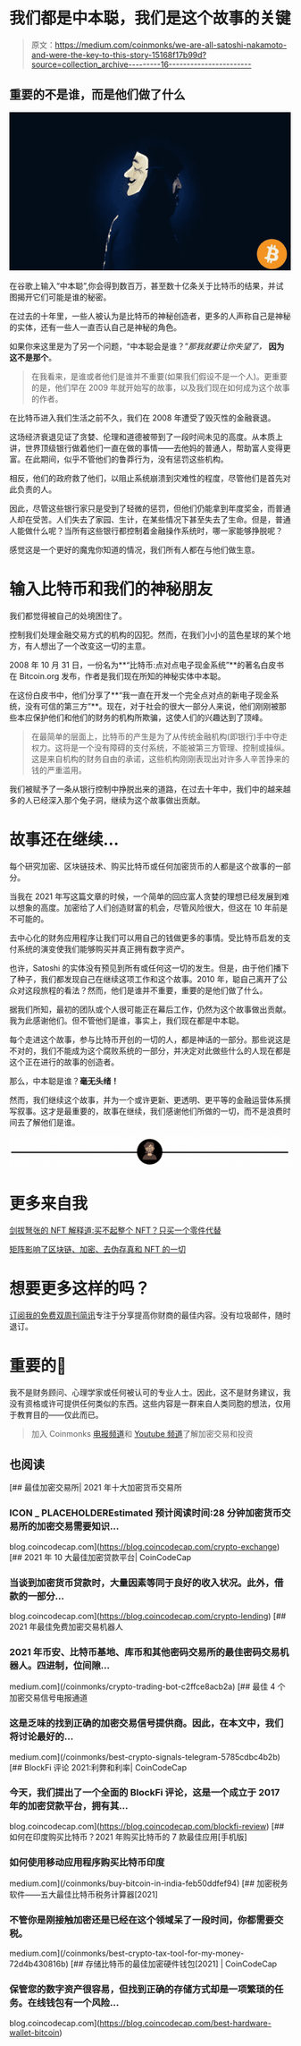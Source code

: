 # 我们都是中本聪，我们是这个故事的关键

> 原文：<https://medium.com/coinmonks/we-are-all-satoshi-nakamoto-and-were-the-key-to-this-story-15168f17b99d?source=collection_archive---------16----------------------->

## 重要的不是谁，而是他们做了什么

![](img/0c716c122fdf1b92e80246559d7c0cf7.png)

在谷歌上输入“中本聪”,你会得到数百万，甚至数十亿条关于比特币的结果，并试图揭开它们可能是谁的秘密。

在过去的十年里，一些人被认为是比特币的神秘创造者，更多的人声称自己是神秘的实体，还有一些人一直否认自己是神秘的角色。

如果你来这里是为了另一个问题，“中本聪会是谁？”*那我就要让你失望了，* **因为这不是那个**。

> 在我看来，是谁或者他们是谁并不重要(如果我们假设不是一个人)。更重要的是，他们早在 2009 年就开始写的故事，以及我们现在如何成为这个故事的作者。

在比特币进入我们生活之前不久，我们在 2008 年遭受了毁灭性的金融衰退。

这场经济衰退见证了贪婪、伦理和道德被带到了一段时间未见的高度。从本质上讲，世界顶级银行做着他们一直在做的事情——去他妈的普通人，帮助富人变得更富。在此期间，似乎不管他们的鲁莽行为，没有惩罚这些机构。

相反，他们的政府救了他们，以阻止系统崩溃到灾难性的程度，尽管他们是首先对此负责的人。

因此，尽管这些银行家只是受到了轻微的惩罚，但他们仍能拿到年度奖金，而普通人却在受苦。人们失去了家园、生计，在某些情况下甚至失去了生命。但是，普通人能做什么呢？当所有这些银行都控制着金融操作系统时，哪一家能够挣脱呢？

感觉这是一个更好的魔鬼你知道的情况，我们所有人都在与他们做生意。

# 输入比特币和我们的神秘朋友

我们都觉得被自己的处境困住了。

控制我们处理金融交易方式的机构的囚犯。然而，在我们小小的蓝色星球的某个地方，有人想出了一个改变这一切的主意。

2008 年 10 月 31 日，一份名为**“比特币:点对点电子现金系统”**的著名白皮书在 Bitcoin.org 发布，作者是我们现在所知的神秘实体中本聪。

在这份白皮书中，他们分享了**“我一直在开发一个完全点对点的新电子现金系统，没有可信的第三方”**。现在，对于社会的很大一部分人来说，他们刚刚被那些本应保护他们和他们的财务的机构所欺骗，这使人们的兴趣达到了顶峰。

> 在最简单的层面上，比特币的产生是为了从传统金融机构(即银行)手中夺走权力。这将是一个没有障碍的支付系统，不能被第三方管理、控制或操纵。这是来自机构的财务自由的承诺，这些机构刚刚表现出对许多人辛苦挣来的钱的严重滥用。

我们被赋予了一条从银行控制中挣脱出来的道路，在过去十年中，我们中的越来越多的人已经深入那个兔子洞，继续为这个故事做出贡献。

# 故事还在继续…

每个研究加密、区块链技术、购买比特币或任何加密货币的人都是这个故事的一部分。

当我在 2021 年写这篇文章的时候，一个简单的回应富人贪婪的理想已经发展到难以想象的高度。加密给了人们创造财富的机会，尽管风险很大，但这在 10 年前是不可能的。

去中心化的财务应用程序让我们可以用自己的钱做更多的事情。受比特币启发的支付系统的演变使我们能够购买并真正拥有数字资产。

也许，Satoshi 的实体没有预见到所有或任何这一切的发生。但是，由于他们播下了种子，我们都发现自己在继续这项工作和这个故事。2010 年，聪自己离开了公众对这段旅程的看法？然而，他们是谁并不重要，重要的是他们做了什么。

据我们所知，最初的团队或个人很可能正在幕后工作，仍然为这个故事做出贡献。我为此感谢他们。但不管他们是谁，事实上，我们现在都是中本聪。

每个走进这个故事，参与比特币开创的一切的人，都是神话的一部分。那些说这是不对的，我们不能成为这个腐败系统的一部分，并决定对此做些什么的人现在都是这个正在进行的故事的创造者。

那么，中本聪是谁？**毫无头绪！**

然而，我们继续这个故事，并为一个或许更新、更透明、更平等的金融运营体系撰写叙事。这才是最重要的，故事在继续，我们感谢他们所做的一切，而不是浪费时间去了解他们是谁。

![](img/3fd50d80f0e277a84b5425cce0195150.png)

# 更多来自我

[剑拔弩张的 NFT 解释道:买不起整个 NFT？只买一个零件代替](https://wire.insiderfinance.io/fractionalised-nfts-explained-can-t-afford-a-whole-nft-just-buy-one-part-instead-a17ab98c06bc)

[矩阵影响了区块链、加密、去伪存真和 NFT 的一切](/coinmonks/how-the-matrix-paved-the-way-for-blockchain-and-decentralisation-e22ade176564)

# 想要更多这样的吗？

[订阅我的免费双周刊简讯](https://www.getrevue.co/profile/One_More_Thing)专注于分享提高你财商的最佳内容。没有垃圾邮件，随时退订。

# 重要的🚨

我不是财务顾问、心理学家或任何被认可的专业人士。因此，这不是财务建议，我没有资格或许可提供任何类似的东西。这些内容是一群来自人类同胞的想法，仅用于教育目的——仅此而已。

> 加入 Coinmonks [电报频道](https://t.me/coincodecap)和 [Youtube 频道](https://www.youtube.com/c/coinmonks/videos)了解加密交易和投资

## 也阅读

[](https://blog.coincodecap.com/crypto-exchange) [## 最佳加密交易所| 2021 年十大加密货币交易所

### ICON _ PLACEHOLDEREstimated 预计阅读时间:28 分钟加密货币交易所的加密交易需要知识…

blog.coincodecap.com](https://blog.coincodecap.com/crypto-exchange) [](https://blog.coincodecap.com/crypto-lending) [## 2021 年 10 大最佳加密贷款平台| CoinCodeCap

### 当谈到加密货币贷款时，大量因素等同于良好的收入状况。此外，借款的一部分…

blog.coincodecap.com](https://blog.coincodecap.com/crypto-lending) [](/coinmonks/crypto-trading-bot-c2ffce8acb2a) [## 2021 年最佳免费加密交易机器人

### 2021 年币安、比特币基地、库币和其他密码交易所的最佳密码交易机器人。四进制，位间隙…

medium.com](/coinmonks/crypto-trading-bot-c2ffce8acb2a) [](/coinmonks/best-crypto-signals-telegram-5785cdbc4b2b) [## 最佳 4 个加密交易信号电报通道

### 这是乏味的找到正确的加密交易信号提供商。因此，在本文中，我们将讨论最好的…

medium.com](/coinmonks/best-crypto-signals-telegram-5785cdbc4b2b) [](https://blog.coincodecap.com/blockfi-review) [## BlockFi 评论 2021:利弊和利率| CoinCodeCap

### 今天，我们提出了一个全面的 BlockFi 评论，这是一个成立于 2017 年的加密贷款平台，拥有其…

blog.coincodecap.com](https://blog.coincodecap.com/blockfi-review) [](/coinmonks/buy-bitcoin-in-india-feb50ddfef94) [## 如何在印度购买比特币？2021 年购买比特币的 7 款最佳应用[手机版]

### 如何使用移动应用程序购买比特币印度

medium.com](/coinmonks/buy-bitcoin-in-india-feb50ddfef94) [](/coinmonks/best-crypto-tax-tool-for-my-money-72d4b430816b) [## 加密税务软件——五大最佳比特币税务计算器[2021]

### 不管你是刚接触加密还是已经在这个领域呆了一段时间，你都需要交税。

medium.com](/coinmonks/best-crypto-tax-tool-for-my-money-72d4b430816b) [](https://blog.coincodecap.com/best-hardware-wallet-bitcoin) [## 存储比特币的最佳加密硬件钱包[2021] | CoinCodeCap

### 保管您的数字资产很容易，但找到正确的存储方式却是一项繁琐的任务。在线钱包有一个风险…

blog.coincodecap.com](https://blog.coincodecap.com/best-hardware-wallet-bitcoin)